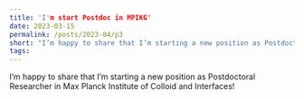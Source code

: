 ```yaml
---
title: 'I'm start Postdoc in MPIKG'
date: 2023-03-15
permalink: /posts/2023-04/p3
short: "I’m happy to share that I’m starting a new position as Postdoctoral Researcher in Max Planck Institute of Colloid and Interfaces!"
tags:
---
```


I’m happy to share that I’m starting a new position as Postdoctoral Researcher in Max Planck Institute of Colloid and Interfaces!